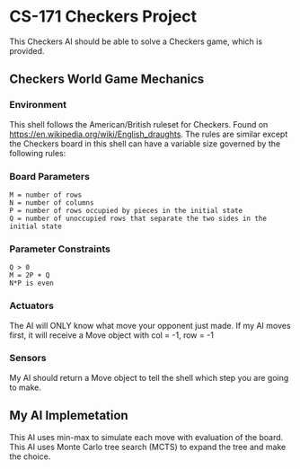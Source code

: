 # CS-171 Checkers Project
This Checkers AI should be able to solve a Checkers game, which is provided.

## Checkers World Game Mechanics 
### Environment
This shell follows the American/British ruleset for Checkers. Found on https://en.wikipedia.org/wiki/English_draughts. The rules are similar except the Checkers board in this shell can have a variable size governed by the following rules:
### Board Parameters
	M = number of rows
	N = number of columns
	P = number of rows occupied by pieces in the initial state
	Q = number of unoccupied rows that separate the two sides in the initial state
### Parameter Constraints
	Q > 0
	M = 2P + Q
	N*P is even
### Actuators 
The AI will ONLY know what move your opponent just made. If my AI moves first, it will receive a Move object with col = -1, row = -1
### Sensors
My AI should return a Move object to tell the shell which step you are going to make.

## My AI Implemetation
This AI uses min-max to simulate each move with evaluation of the board. <br/>
This AI uses Monte Carlo tree search (MCTS) to expand the tree and make the choice.

